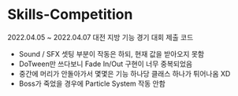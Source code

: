 # Skills-Competition
2022.04.05 ~ 2022.04.07 대전 지방 기능 경기 대회 제출 코드



- Sound / SFX 셋팅 부분이 작동은 하되, 현재 값을 받아오지 못함
- DoTween만 쓰다보니 Fade In/Out 구현이 너무 중복되었음
- 중간에 머리가 안돌아가서 몇몇은 기능 하나당 클래스 하나가 튀어나옴 XD
- Boss가 죽었을 경우에  Particle System 작동 안함
